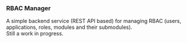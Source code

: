 ### RBAC Manager
A simple backend service (REST API based) for managing RBAC (users, applications, roles, modules and their submodules).  
Still a work in progress.  